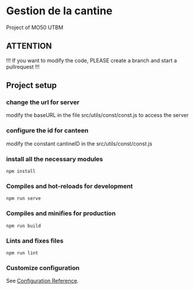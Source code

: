 # Gestion de la cantine
Project of MO50 UTBM

## ATTENTION
!!! If you want to modify the code, PLEASE create a branch and start a pullrequest !!!


## Project setup

### change the url for server
modify the baseURL in the file src/utils/const/const.js to access the server
### configure the id for canteen
modify the constant cantineID in the src/utils/const/const.js

### install all the necessary modules 
```
npm install
```

### Compiles and hot-reloads for development
```
npm run serve
```

### Compiles and minifies for production
```
npm run build
```

### Lints and fixes files
```
npm run lint
```

### Customize configuration
See [Configuration Reference](https://cli.vuejs.org/config/).
